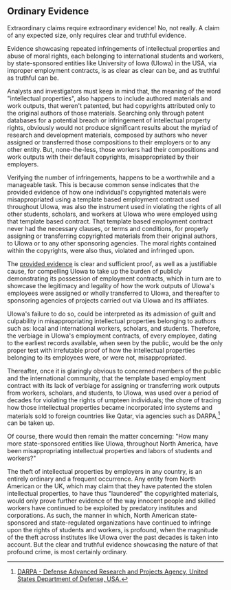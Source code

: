 ## Ordinary Evidence

Extraordinary claims require extraordinary evidence! No, not really. A claim of any expected size, only requires clear and truthful evidence.  

Evidence showcasing repeated infringements of intellectual properties and abuse of moral rights, each belonging to international students and workers, by state-sponsored entities like University of Iowa (UIowa) in the USA, via improper employment contracts, is as clear as clear can be, and as truthful as truthful can be. 

Analysts and investigators must keep in mind that, the meaning of the word "intellectual properties", also happens to include authored materials and work outputs, that weren't patented, but had copyrights attributed only to the original authors of those materials. Searching only through patent databases for a potential breach or infringement of intellectual property rights, obviously would not produce significant results about the myriad of research and development materials, composed by authors who never assigned or transferred those compositions to their employers or to any other entity. But, none-the-less, those workers had their compositions and work outputs with their default copyrights, misappropriated by their employers. 

Verifying the number of infringements, happens to be a worthwhile and a manageable task. This is because common sense indicates that the provided evidence of how one individual's copyrighted materials were misappropriated using a template based employment contract used throughout UIowa, was also the instrument used in violating the rights of all other students, scholars, and workers at UIowa who were employed using that template based contract. That template based employment contract never had the necessary clauses, or terms and conditions, for properly assigning or transferring copyrighted materials from their original authors, to UIowa or to any other sponsoring agencies. The moral rights contained within the copyrights, were also thus, violated and infringed upon.  

The [provided evidence](https://github.com/true-hindsight/long-overdue-justice/tree/main/reference/files) is clear and sufficient proof, as well as a justifiable cause, for compelling UIowa to take up the burden of publicly demonstrating its possession of employment contracts, which in turn are to showcase the legitimacy and legality of how the work outputs of UIowa's employees were assigned or wholly transferred to UIowa, and thereafter to sponsoring agencies of projects carried out via UIowa and its affiliates. 

UIowa's failure to do so, could be interpreted as its admission of guilt and culpability in misappropriating intellectual properties belonging to authors such as: local and international workers, scholars, and students. Therefore, the verbiage in UIowa's employment contracts, of every employee, dating to the earliest records available, when seen by the public, would be the only proper test with irrefutable proof of how the intellectual properties belonging to its employees were, or were not, misappropriated. 

Thereafter, once it is glaringly obvious to concerned members of the public and the international community, that the template based employment contract with its lack of verbiage for assigning or transferring work outputs from workers, scholars, and students, to UIowa, was used over a period of decades for violating the rights of umpteen individuals; the chore of tracing how those intellectual properties became incorporated into systems and materials sold to foreign countries like Qatar, via agencies such as DARPA,[^1] can be taken up. 

Of course, there would then remain the matter concerning: "How many more state-sponsored entities like UIowa, throughout North America, have been misappropriating intellectual properties and labors of students and workers?" 

The theft of intellectual properties by employers in any country, is an entirely ordinary and a frequent occurrence. Any entity from North American or the UK, which may claim that they have patented the stolen intellectual properties, to have thus "laundered" the copyrighted materials, would only prove further evidence of the way innocent people and skilled workers have continued to be exploited by predatory institutes and corporations. As such, the manner in which, North American state-sponsored and state-regulated organizations have continued to infringe upon the rights of students and workers, is profound, when the magnitude of the theft across institutes like UIowa over the past decades is taken into account. But the clear and truthful evidence showcasing the nature of that profound crime, is most certainly ordinary. 


[^1]: [DARPA - Defense Advanced Research and Projects Agency, United States Department of Defense, USA.](https://en.wikipedia.org/wiki/DARPA) 